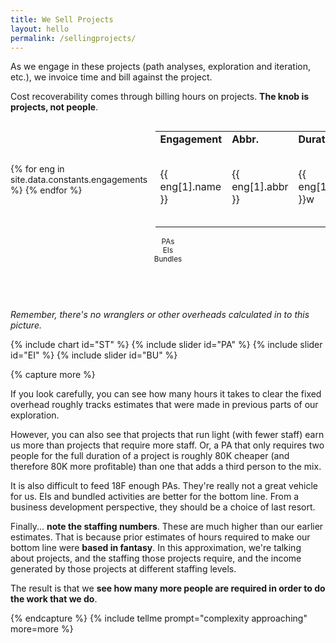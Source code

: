 ```yaml
---
title: We Sell Projects
layout: hello
permalink: /sellingprojects/
---
```


<style>
    .center {
        display: flex; 
        justify-content: center; 
        align-items: center;
    }
</style>
<!-- ffmpeg -i {in-video}.mov -vcodec h264 -acodec aac {out-video}.mp4 -->
<!-- https://coolors.co/f94144-f3722c-f8961e-f9844a-f9c74f-90be6d-43aa8b-4d908e-577590-277da1 -->

<div class="grid-row">
    <div class="grid-col-4">
        <p>
            As we engage in these projects (path analyses, exploration and iteration, etc.), we invoice time and bill against the project.
        </p>
        <p>
            Cost recoverability comes through billing hours on projects. <b>The knob is projects, not people</b>.
        </p>
    </div>
    <div class="grid-col-8 center">
        <table class="usa-table">
            <tr>
                <td> <b>Engagement</b> </td>
                <td> <b> Abbr. </b> </td>
                <td> <b>Duration</b> </td>
                <td> <b>Staff</b> </td>
                <td> <b>Value</b> </td>
            </tr>
            {% for eng in site.data.constants.engagements %}
                <tr>
                    <td> {{ eng[1].name }} </td>
                    <td> {{ eng[1].abbr }} </td>
                    <td> {{ eng[1].duration }}w </td>
                    <td> {{ eng[1].staff.low }}-{{ eng[1].staff.high }} </td>
                    <td> {{ eng[1].value | times: 1000 | to_integer }}K </td>
                </tr>
            {% endfor %}
        </table>
    </div>
</div>


<div class="grid-row">
    <div class="grid-col-4 center">
    <small>PAs</small>
       <div id="sliderPA"></div>
    </div>
    <div class="grid-col-4 center">
    <small>EIs</small>
       <div id="sliderEI"></div>
    </div>
    <div class="grid-col-4 center">
    <small>Bundles</small>
       <div id="sliderBU"></div>
    </div>
</div>
<div class="grid-row">
    <canvas id="ST"></canvas>
</div>
<div class="grid-row" style="display: flex; justify-content: center; margin: 2em;">
    <div id="message" style="align: text-center;">
    &nbsp;
    </div>
</div>

<em>Remember, there's no wranglers or other overheads calculated in to this picture.</em>

{% include chart id="ST" %}
{% include slider id="PA" %}
{% include slider id="EI" %}
{% include slider id="BU" %}

<script>
    // https://coolors.co/5f0f40-9a031e-fb8b24-e36414-0f4c5c
    chartST.data.datasets = [
        {
            data: [12],
            label: "The Overhead",
            backgroundColor: pattern.draw("square", "#5f0f40"), 
        },
        {
            data: [0],
            label: [" Net (Low Staff)"],
            backgroundColor: [ pattern.draw("zigzag", "#9a031e") ]
        },
        {
            data: [0],
            label: ["Net (High Staff)"],
            backgroundColor: [ pattern.draw("zigzag-vertical", "#FA0F3A") ]

        },
        {
            data: [0],
            label: "Salaries (Low Staff)",
            backgroundColor: pattern.draw("triangle-inverted", "#fb6b24")
        },
        {
            data: [0],
            label: "Salaries (High Staff)",
            backgroundColor: pattern.draw("triangle", "#FBA04B")
        }

    ]
    chartST.label = "";

    chartST.options.title = { display: true, text: "How Many Hours?" };
    chartST.options.legend = { display: true };

    function incomeFromHours (hrs) {
        // Hours * Hourly rate / 1M (for scaling)
        var income = (hrs * {{ site.data.constants.hourly }});
        return income;
    }

    function salariesFromHours (hrs) {
        var salaries = (hrs * {{ site.data.constants.salary }});
        return salaries;
    }

    function callback (_) {
        var PAs = sliderPA.value();
        var EIs = sliderEI.value();
        var BUs = sliderBU.value();

        // These probably could have been abstracted out somehow.
        // Might have been easier if I had stored the data itself
        // in Javascript vs. Jekyll.
        var hoursLow = ((
            PAs 
            * {{ site.data.constants.engagements.PA.staff.low }} 
            * {{ site.data.constants.engagements.PA.duration }} 
            * {{ site.data.constants.hoursperweek }}
            ) +
            (
            EIs 
            * {{ site.data.constants.engagements.EI.staff.low }} 
            * {{ site.data.constants.engagements.EI.duration }} 
            * {{ site.data.constants.hoursperweek }}
            ) +
            (
            BUs 
            * {{ site.data.constants.engagements.BU.staff.low }} 
            * {{ site.data.constants.engagements.BU.duration }} 
            * {{ site.data.constants.hoursperweek }}
            )
            );

        var hoursHigh = ((
            PAs 
            * {{ site.data.constants.engagements.PA.staff.high }} 
            * {{ site.data.constants.engagements.PA.duration }} 
            * {{ site.data.constants.hoursperweek }}
            ) +
            (
            EIs 
            * {{ site.data.constants.engagements.EI.staff.high }} 
            * {{ site.data.constants.engagements.EI.duration }} 
            * {{ site.data.constants.hoursperweek }}
            ) +
            (
            BUs 
            * {{ site.data.constants.engagements.BU.staff.high }} 
            * {{ site.data.constants.engagements.BU.duration }} 
            * {{ site.data.constants.hoursperweek }}
            )
            );

        var salariesLow = hoursLow * {{ site.data.constants.salary }};
        var salariesHigh = hoursHigh * {{ site.data.constants.salary }};

        var billed = (PAs * {{ site.data.constants.engagements.PA.value }}) 
            + (EIs * {{ site.data.constants.engagements.EI.value }})
            + (BUs * {{ site.data.constants.engagements.BU.value }});
        
        var netLow = billed - salariesLow;
        var netHigh = billed - salariesHigh;

        var salaries = 0;

        chartST.data.datasets[1].data = [  netLow ];
        chartST.data.datasets[2].data = [  netHigh ];

        chartST.data.datasets[3].data = [ salariesLow ];
        chartST.data.datasets[4].data = [ salariesHigh ];

        staffLow = (
            (PAs * {{ site.data.constants.engagements.PA.staff.low }})
            + (EIs * {{ site.data.constants.engagements.EI.staff.low }})
            + (BUs * {{ site.data.constants.engagements.BU.staff.low }})
        );
        staffHigh = (
            (PAs * {{ site.data.constants.engagements.PA.staff.high }})
            + (EIs * {{ site.data.constants.engagements.EI.staff.high }})
            + (BUs * {{ site.data.constants.engagements.BU.staff.high }})
        );

        var message = "";
        if (netLow < {{ site.data.constants.fixed }}) {
            message = "Between " + hoursLow + " and " + hoursHigh + " hours billed by " + staffLow + " to " + staffHigh + " staff.";
        } else {
            message = "Between " + hoursLow + " and " + hoursHigh + " hours billed by " + staffLow + " to " + staffHigh + " staff.<br>";
            message += String.fromCodePoint(0x1F4B5)
                + "&nbsp; We cleared the ${{ site.data.constants.fixed }}M&nbsp;"
                + String.fromCodePoint(0x1F4B5);
        }
        document.getElementById("message").innerHTML = message;
        chartST.update();
    };

    sliderPA.width(200);
    sliderPA.max(100);
    sliderPA.default(0);
    sliderPA.value(0);

    sliderEI.width(200);
    sliderEI.max(40);
    sliderEI.default(0);
    sliderEI.value(0);

    sliderBU.width(200);
    sliderBU.max(10);
    sliderBU.default(0);
    sliderBU.value(0);

    sliderPA.setCallbacks(callback);
    sliderEI.setCallbacks(callback);
    sliderBU.setCallbacks(callback);

    containerPA.call(sliderPA);
    containerEI.call(sliderEI);
    containerBU.call(sliderBU);

    chartST.update();
</script>


{% capture more %}

<p>
    If you look carefully, you can see how many hours it takes to clear the fixed overhead roughly tracks estimates that were made in previous parts of our exploration. 
</p>

<p>
    However, you can also see that projects that run light (with fewer staff) earn us more than projects that require more staff. Or, a PA that only requires two people for the full duration of a project is roughly 80K cheaper (and therefore 80K more profitable) than one that adds a third person to the mix.
</p>

<p>
    It is also difficult to feed 18F enough PAs. They're really not a great vehicle for us. EIs and bundled activities are better for the bottom line. From a business development perspective, they should be a choice of last resort.
</p>

<p>
    Finally... <b>note the staffing numbers</b>. These are much higher than our earlier estimates. That is because prior estimates of hours required to make our bottom line were <b>based in fantasy</b>. In this approximation, we're talking about projects, and the staffing those projects require, and the income generated by those projects at different staffing levels. 
</p>

<p>
    The result is that we <b>see how many more people are required in order to do the work that we do</b>.
</p>

{% endcapture %}
{% include tellme prompt="complexity approaching" more=more %}
